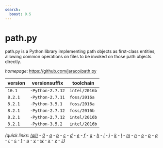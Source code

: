 ```yaml
---
search:
  boost: 0.5
---
```

# path.py

path.py is a Python library implementing path objects as first-class entities,  allowing common operations on files to be invoked on those path objects directly.

*homepage*: <https://github.com/jaraco/path.py>

version | versionsuffix | toolchain
--------|---------------|----------
``10.1`` | ``-Python-2.7.12`` | ``intel/2016b``
``8.2.1`` | ``-Python-2.7.11`` | ``foss/2016a``
``8.2.1`` | ``-Python-3.5.1`` | ``foss/2016a``
``8.2.1`` | ``-Python-2.7.12`` | ``foss/2016b``
``8.2.1`` | ``-Python-2.7.12`` | ``intel/2016b``
``8.2.1`` | ``-Python-3.5.2`` | ``intel/2016b``


*(quick links: [(all)](../index.md) - [0](../0/index.md) - [a](../a/index.md) - [b](../b/index.md) - [c](../c/index.md) - [d](../d/index.md) - [e](../e/index.md) - [f](../f/index.md) - [g](../g/index.md) - [h](../h/index.md) - [i](../i/index.md) - [j](../j/index.md) - [k](../k/index.md) - [l](../l/index.md) - [m](../m/index.md) - [n](../n/index.md) - [o](../o/index.md) - [p](../p/index.md) - [q](../q/index.md) - [r](../r/index.md) - [s](../s/index.md) - [t](../t/index.md) - [u](../u/index.md) - [v](../v/index.md) - [w](../w/index.md) - [x](../x/index.md) - [y](../y/index.md) - [z](../z/index.md))*


